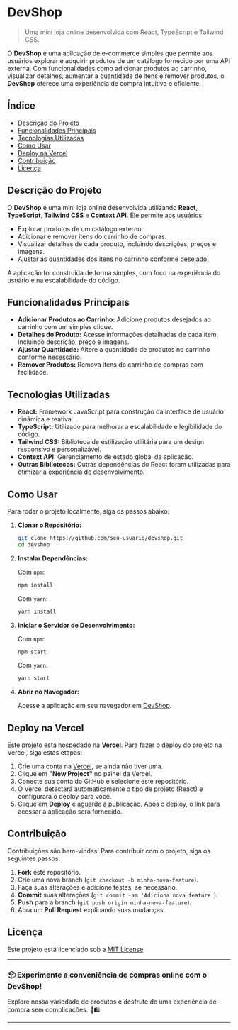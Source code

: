 # DevShop

> Uma mini loja online desenvolvida com React, TypeScript e Tailwind CSS.

O **DevShop** é uma aplicação de e-commerce simples que permite aos usuários explorar e adquirir produtos de um catálogo fornecido por uma API externa. Com funcionalidades como adicionar produtos ao carrinho, visualizar detalhes, aumentar a quantidade de itens e remover produtos, o **DevShop** oferece uma experiência de compra intuitiva e eficiente.

## Índice

- [Descrição do Projeto](#descrição-do-projeto)
- [Funcionalidades Principais](#funcionalidades-principais)
- [Tecnologias Utilizadas](#tecnologias-utilizadas)
- [Como Usar](#como-usar)
- [Deploy na Vercel](#deploy-na-vercel)
- [Contribuição](#contribuição)
- [Licença](#licença)

## Descrição do Projeto

O **DevShop** é uma mini loja online desenvolvida utilizando **React**, **TypeScript**, **Tailwind CSS** e **Context API**. Ele permite aos usuários:

- Explorar produtos de um catálogo externo.
- Adicionar e remover itens do carrinho de compras.
- Visualizar detalhes de cada produto, incluindo descrições, preços e imagens.
- Ajustar as quantidades dos itens no carrinho conforme desejado.

A aplicação foi construída de forma simples, com foco na experiência do usuário e na escalabilidade do código.

## Funcionalidades Principais

- **Adicionar Produtos ao Carrinho:** Adicione produtos desejados ao carrinho com um simples clique.
- **Detalhes do Produto:** Acesse informações detalhadas de cada item, incluindo descrição, preço e imagens.
- **Ajustar Quantidade:** Altere a quantidade de produtos no carrinho conforme necessário.
- **Remover Produtos:** Remova itens do carrinho de compras com facilidade.

## Tecnologias Utilizadas

- **React:** Framework JavaScript para construção da interface de usuário dinâmica e reativa.
- **TypeScript:** Utilizado para melhorar a escalabilidade e legibilidade do código.
- **Tailwind CSS:** Biblioteca de estilização utilitária para um design responsivo e personalizável.
- **Context API:** Gerenciamento de estado global da aplicação.
- **Outras Bibliotecas:** Outras dependências do React foram utilizadas para otimizar a experiência de desenvolvimento.

## Como Usar

Para rodar o projeto localmente, siga os passos abaixo:

1. **Clonar o Repositório:**

   ```bash
   git clone https://github.com/seu-usuario/devshop.git
   cd devshop
   ```

2. **Instalar Dependências:**

   Com `npm`:

   ```bash
   npm install
   ```

   Com `yarn`:

   ```bash
   yarn install
   ```

3. **Iniciar o Servidor de Desenvolvimento:**

   Com `npm`:

   ```bash
   npm start
   ```

   Com `yarn`:

   ```bash
   yarn start
   ```

4. **Abrir no Navegador:**

   Acesse a aplicação em seu navegador em [DevShop](https://devshop-seven.vercel.app).

## Deploy na Vercel

Este projeto está hospedado na **Vercel**. Para fazer o deploy do projeto na Vercel, siga estas etapas:

1. Crie uma conta na [Vercel](https://vercel.com/), se ainda não tiver uma.
2. Clique em **"New Project"** no painel da Vercel.
3. Conecte sua conta do GitHub e selecione este repositório.
4. O Vercel detectará automaticamente o tipo de projeto (React) e configurará o deploy para você.
5. Clique em **Deploy** e aguarde a publicação. Após o deploy, o link para acessar a aplicação será fornecido.

## Contribuição

Contribuições são bem-vindas! Para contribuir com o projeto, siga os seguintes passos:

1. **Fork** este repositório.
2. Crie uma nova branch (`git checkout -b minha-nova-feature`).
3. Faça suas alterações e adicione testes, se necessário.
4. **Commit** suas alterações (`git commit -am 'Adiciona nova feature'`).
5. **Push** para a branch (`git push origin minha-nova-feature`).
6. Abra um **Pull Request** explicando suas mudanças.

## Licença

Este projeto está licenciado sob a [MIT License](LICENSE).

---

### 📦 **Experimente a conveniência de compras online com o DevShop!**
Explore nossa variedade de produtos e desfrute de uma experiência de compra sem complicações. 🛒🛍️

---
